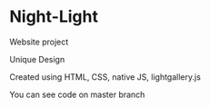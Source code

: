 # Night-Light
Website project

Unique Design

Created using HTML, CSS, native JS, lightgallery.js

You can see code on master branch
